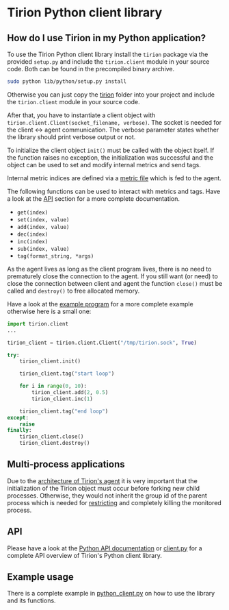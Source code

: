 # Tirion Python client library

## How do I use Tirion in my Python application?

To use the Tirion Python client library install the <code>tirion</code> package via the provided <code>setup.py</code> and include the <code>tirion.client</code> module in your source code. Both can be found in the precompiled binary archive.

```bash
sudo python lib/python/setup.py install
```

Otherwise you can just copy the [tirion](/clients/python-client/tirion) folder into your project and include the <code>tirion.client</code> module in your source code.

After that, you have to instantiate a client object with <code>tirion.client.Client(socket_filename, verbose)</code>. The socket is needed for the client <-> agent communication. The verbose parameter states whether the library should print verbose output or not.

To initialize the client object <code>init()</code> must be called with the object itself. If the function raises no exception, the initialization was successful and the object can be used to set and modify internal metrics and send tags.

Internal metric indices are defined via a [metric file](/#metric-file) which is fed to the agent.

The following functions can be used to interact with metrics and tags. Have a look at the [API](#api) section for a more complete documentation.

* <code>get(index)</code>
* <code>set(index, value)</code>
* <code>add(index, value)</code>
* <code>dec(index)</code>
* <code>inc(index)</code>
* <code>sub(index, value)</code>
* <code>tag(format_string, *args)</code>

As the agent lives as long as the client program lives, there is no need to prematurely close the connection to the agent. If you still want (or need) to close the connection between client and agent the function <code>close()</code> must be called and <code>destroy()</code> to free allocated memory.

Have a look at the [example program](#example-usage) for a more complete example otherwise here is a small one:

```python
import tirion.client
...

tirion_client = tirion.client.Client("/tmp/tirion.sock", True)

try:
	tirion_client.init()

	tirion_client.tag("start loop")

	for i in range(0, 10):
		tirion_client.add(2, 0.5)
		tirion_client.inc(1)

	tirion_client.tag("end loop")
except:
	raise
finally:
	tirion_client.close()
	tirion_client.destroy()
```

## Multi-process applications

Due to the [architecture of Tirion's agent](/#how-does-tirion-work) it is very important that the initialization of the Tirion object must occur before forking new child processes. Otherwise, they would not inherit the group id of the parent process which is needed for [restricting](/tirion-agent#limits) and completely killing the monitored process.

## API

Please have a look at the [Python API documentation](https://rawgithub.com/zimmski/tirion/master/clients/python-client/doc/html/classtirion_1_1client_1_1Client.html) or [client.py](/clients/python-client/tirion/client.py) for a complete API overview of Tirion's Python client library.

## Example usage

There is a complete example in [python_client.py](/clients/python-client/python_client.py) on how to use the library and its functions.
